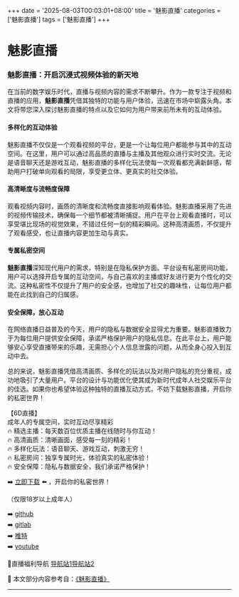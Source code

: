 +++
date = '2025-08-03T00:03:01+08:00'
title = '魅影直播'
categories = ['魅影直播']
tags = ['魅影直播']
+++

# 魅影直播

### 魅影直播：开启沉浸式视频体验的新天地

在当前的数字娱乐时代，直播与视频内容的需求不断攀升。作为一款专注于视频和直播的应用，**魅影直播**凭借其独特的功能与用户体验，迅速在市场中崭露头角。本文将带您深入探讨魅影直播的特点以及它如何为用户带来前所未有的互动体验。

#### 多样化的互动体验

魅影直播不仅仅是一个观看视频的平台，更是一个让每位用户都能参与其中的互动空间。在这里，用户可以通过高品质的直播与主播及其他观众进行实时交流。无论是语音聊天还是游戏互动，魅影直播的多样化玩法使每一次观看都充满新鲜感，帮助用户打破单向观看的局限，享受更立体、更真实的社交体验。

#### 高清晰度与流畅度保障

观看视频内容时，画质的清晰度和流畅度直接影响观看体验。魅影直播采用了先进的视频传输技术，确保每一个细节都被清晰捕捉。用户在平台上观看直播时，可以享受堪比现场的视觉效果，不错过任何一刻的精彩瞬间。这种高清画质，不仅提升了观看感受，也让直播内容更加生动与真实。

#### 专属私密空间

**魅影直播**深知现代用户的需求，特别是在隐私保护方面。平台设有私密房间功能，用户可以选择开启专属的互动空间，与自己喜欢的主播或好友进行更为个性化的交流。这种私密性不仅提升了用户的安全感，也增加了社交的趣味性，让每位用户都能在此找到自己的归属感。

#### 安全保障，放心互动

在网络直播日益普及的今天，用户的隐私与数据安全显得尤为重要。魅影直播致力于为每位用户提供安全保障，承诺严格保护用户的隐私信息。在此平台上，用户能够安心享受直播带来的乐趣，无需担心个人信息泄露的问题，从而全身心投入到互动中去。

总的来说，魅影直播凭借高清画质、多样化的玩法以及对用户隐私的充分重视，成功地吸引了大量用户。平台的设计与功能优化使其成为新时代成年人社交娱乐平台的佳选。如果你也希望体验这种独特的直播互动方式，不妨下载魅影直播，开启你的私密世界！

【6D直播】  
成年人的专属空间，实时互动尽享精彩  
🔥 精选主播：每天数百位优质主播在线随时与你互动！  
🔥 高清画质：清晰画面，感受每一刻的精彩！  
🔥 多样化玩法：语音聊天、游戏互动，刺激无穷！  
🔥 私密房间：独享专属时光，体验真实的私密体验！  
🔥 安全保障：隐私与数据安全，我们承诺严格保护！  

➡️ [立即下载](https://down123.s3.ap-east-1.amazonaws.com/down/down.html?channelCode=blog) ⬅️ ，开启你的私密世界！

（仅限18岁以上成年人）

➡️ [github](https://aldult-live.github.io/)  
➡️ [gitlab](https://seo-09598d.gitlab.io/)  
➡️ [推特](https://x.com/wegame33)  
➡️ [youtube](https://www.youtube.com/@6Dlive)  

🔞直播福利导航   [导航站1](https://webstack-86085a.gitlab.io/)[导航站2](https://onlygit123-2.github.io/)


📘 本文部分内容参考自：[《魅影直播》](https://github.com/lxs25721/lxs)

---
